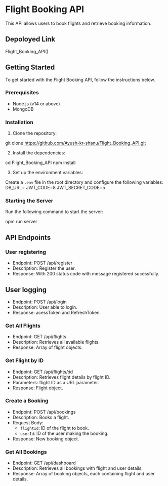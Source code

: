 # Flight Booking API

This API allows users to book flights and retrieve booking information.

## Depoloyed Link
Flight_Booking_API()

## Getting Started

To get started with the Flight Booking API, follow the instructions below.

### Prerequisites

- Node.js (v14 or above)
- MongoDB

### Installation

1. Clone the repository:

git clone <https://github.com/Ayush-kr-shanu/Flight_Booking_API.git>

2. Install the dependencies:

cd Flight_Booking_API
npm install


3. Set up the environment variables:

Create a `.env` file in the root directory and configure the following variables:
DB_URL=<mongodb-connection-url>
JWT_CODE=8
JWT_SECRET_CODE=5



### Starting the Server

Run the following command to start the server:

npm run server


## API Endpoints

### User registering
- Endpoint: POST /api/register
- Description: Register the user.
- Response: With 200 status code with message registered sucessfully.

## User logging
- Endpoint: POST /api/login
- Description: User able to login.
- Response: acessToken and RefreshToken.

### Get All Flights

- Endpoint: GET /api/flights
- Description: Retrieves all available flights.
- Response: Array of flight objects.

### Get Flight by ID

- Endpoint: GET /api/flights/:id
- Description: Retrieves flight details by flight ID.
- Parameters: flight ID as a URL parameter.
- Response: Flight object.

### Create a Booking

- Endpoint: POST /api/bookings
- Description: Books a flight.
- Request Body: 
  - `flightId`: ID of the flight to book.
  - `userId`: ID of the user making the booking.
- Response: New booking object.

### Get All Bookings

- Endpoint: GET /api/dashboard
- Description: Retrieves all bookings with flight and user details.
- Response: Array of booking objects, each containing flight and user details.


